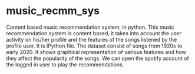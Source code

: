 # music_recmm_sys
Content based music recommendation system, in python. 
This music recommendation system is content based, it takes into account the user activity on his/her profile and the features of the songs listened by the profile user. It is IPython file. The dataset consist of songs from 1920s to  early 2020.
It shows graphical representation of various features and how they affect the popularity of the songs. We can open the spotify account of the logged in user to play the recommendations.
